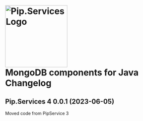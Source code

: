 # <img src="https://uploads-ssl.webflow.com/5ea5d3315186cf5ec60c3ee4/5edf1c94ce4c859f2b188094_logo.svg" alt="Pip.Services Logo" width="200"> <br/> MongoDB components for Java Changelog

## <a name="0.0.1"></a>Pip.Services 4 0.0.1 (2023-06-05)
Moved code from PipService 3
